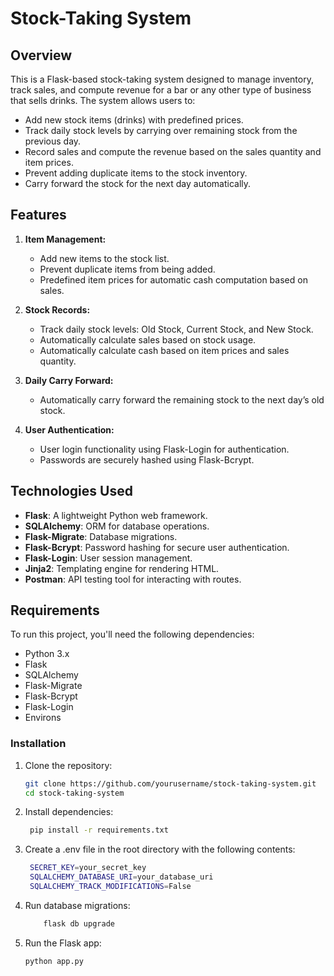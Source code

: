 # Stock-Taking System

## Overview

This is a Flask-based stock-taking system designed to manage inventory, track sales, and compute revenue for a bar or any other type of business that sells drinks. The system allows users to:
- Add new stock items (drinks) with predefined prices.
- Track daily stock levels by carrying over remaining stock from the previous day.
- Record sales and compute the revenue based on the sales quantity and item prices.
- Prevent adding duplicate items to the stock inventory.
- Carry forward the stock for the next day automatically.

## Features

1. **Item Management:**
   - Add new items to the stock list.
   - Prevent duplicate items from being added.
   - Predefined item prices for automatic cash computation based on sales.

2. **Stock Records:**
   - Track daily stock levels: Old Stock, Current Stock, and New Stock.
   - Automatically calculate sales based on stock usage.
   - Automatically calculate cash based on item prices and sales quantity.

3. **Daily Carry Forward:**
   - Automatically carry forward the remaining stock to the next day’s old stock.

4. **User Authentication:**
   - User login functionality using Flask-Login for authentication.
   - Passwords are securely hashed using Flask-Bcrypt.

## Technologies Used

- **Flask**: A lightweight Python web framework.
- **SQLAlchemy**: ORM for database operations.
- **Flask-Migrate**: Database migrations.
- **Flask-Bcrypt**: Password hashing for secure user authentication.
- **Flask-Login**: User session management.
- **Jinja2**: Templating engine for rendering HTML.
- **Postman**: API testing tool for interacting with routes.

## Requirements

To run this project, you'll need the following dependencies:

- Python 3.x
- Flask
- SQLAlchemy
- Flask-Migrate
- Flask-Bcrypt
- Flask-Login
- Environs

### Installation

1. Clone the repository:

   ```bash
   git clone https://github.com/yourusername/stock-taking-system.git
   cd stock-taking-system
   
2. Install dependencies:

    ```bash
     pip install -r requirements.txt

3. Create a .env file in the root directory with the following contents:
  
    ```bash
     SECRET_KEY=your_secret_key
     SQLALCHEMY_DATABASE_URI=your_database_uri
     SQLALCHEMY_TRACK_MODIFICATIONS=False

5. Run database migrations:
   
    ```bash
        flask db upgrade
7. Run the Flask app:

    ```bash
    python app.py
